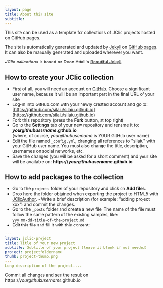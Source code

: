 ```yaml
---
layout: page
title: About this site
subtitle:
---
```


This site can be used as a template for collections of JClic projects hosted on GitHub pages.

The site is automatically generated and updated by [Jekyll](https://jekyllrb.com/) on [GitHub pages](https://pages.github.com/). It can also be manually generated and uploaded wherever you want.

_JClic collections_ is based on Dean Attall's [Beautiful Jekyll](http://deanattali.com/beautiful-jekyll/).

## How to create your JClic collection
- First of all, you will need an account on [GitHub](https://github.com). Choose a significant user name, because it will be an important part in the final URL of your site.
- Log-in into GitHub.com with your newly created account and go to: [https://github.com/silaiu/silaiu.github.io](https://github.com/silaiu/silaiu.github.io)
- Fork this repository (press the __Fork__ button, at top right)
- Go to the __Settings__ tab of your new repository and rename it to:<br>
**_yourgithubusername_.github.io**<br>
(where, of course, _yourgithubusername_ is YOUR GitHub user name)
- Edit the file named `_config.yml`, changing all references to "silaiu" with your GitHub user name. You must also change the title, description, usernames on social networks, etc.
- Save the changes (you will be asked for a short comment) and your site will be available on: **https://_yourgithubusername_.github.io**

## How to add packages to the collection
- Go to the `projects` folder of your repository and click on __Add files__.
- Drop here the folder obtained when exporting the project to HTML5 with [JClicAuthor](https://clic.xtec.cat/en/jclic/download.htm). - Write a brief description (for example: "adding project xxx") and commit the changes.
- Go to the `_posts` folder and create a new file. The name of the file must follow the same pattern of the existing samples, like:<br>
`yyy-mm-dd-title-of-the-project.md`
- Edit this file and fill it with this content:

```yaml
---
layout: jclic-project
title: Title of your new project
subtitle: Subtitle of your project (leave it blank if not needed)
project: projectfoldername
thumb: project-thumb.png
---
Long description of the project....
```

Commit all changes and see the result on https://_yourgithubusername_.github.io

